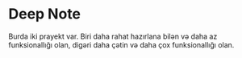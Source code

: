 # Deep Note

Burda iki prayekt var. 
Biri daha rahat hazırlana bilən və daha az funksionallığı olan, digəri daha çətin və daha çox funksionallığı olan.
